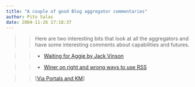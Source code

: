 ```yaml
---
title: "A couple of good Blog aggregator commentaries"
author: Pito Salas
date: 2004-11-26 17:18:37
---
```


>>

>> Here are two interesting bits that look at all the aggregators and have
some interesting comments about capabilities and futures.

>>

>>   * [Waiting for Aggie by Jack
Vinson](<http://jackvinson.com/archives/2004/11/22/waiting_for_aggie.html>)

>>

>>   * [Winer on right and wrong ways to use
RSS](<http://www.mcgeesmusings.net/2004/11/19.html#a4424>)

>>

>>

>>

>> [[Via Portals and
KM](<http://billives.typepad.com/portals_and_km/2004/11/nice_aggregator.html>)]


